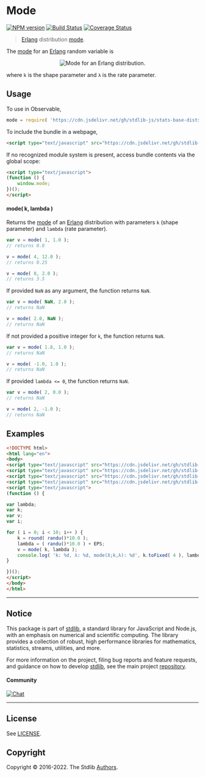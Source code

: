 <!--

@license Apache-2.0

Copyright (c) 2018 The Stdlib Authors.

Licensed under the Apache License, Version 2.0 (the "License");
you may not use this file except in compliance with the License.
You may obtain a copy of the License at

   http://www.apache.org/licenses/LICENSE-2.0

Unless required by applicable law or agreed to in writing, software
distributed under the License is distributed on an "AS IS" BASIS,
WITHOUT WARRANTIES OR CONDITIONS OF ANY KIND, either express or implied.
See the License for the specific language governing permissions and
limitations under the License.

-->

# Mode

[![NPM version][npm-image]][npm-url] [![Build Status][test-image]][test-url] [![Coverage Status][coverage-image]][coverage-url] <!-- [![dependencies][dependencies-image]][dependencies-url] -->

> [Erlang][erlang-distribution] distribution [mode][mode].

<!-- Section to include introductory text. Make sure to keep an empty line after the intro `section` element and another before the `/section` close. -->

<section class="intro">

The [mode][mode] for an [Erlang][erlang-distribution] random variable is

<!-- <equation class="equation" label="eq:erlang_mode" align="center" raw="\operatorname{mode}\left( X \right) = \frac{1}{\lambda}(k - 1)" alt="Mode for an Erlang distribution."> -->

<div class="equation" align="center" data-raw-text="\operatorname{mode}\left( X \right) = \frac{1}{\lambda}(k - 1)" data-equation="eq:erlang_mode">
    <img src="https://cdn.jsdelivr.net/gh/stdlib-js/stdlib@51534079fef45e990850102147e8945fb023d1d0/lib/node_modules/@stdlib/stats/base/dists/erlang/mode/docs/img/equation_erlang_mode.svg" alt="Mode for an Erlang distribution.">
    <br>
</div>

<!-- </equation> -->

where `k` is the shape parameter and `λ` is the rate parameter.

</section>

<!-- /.intro -->

<!-- Package usage documentation. -->



<section class="usage">

## Usage

To use in Observable,

```javascript
mode = require( 'https://cdn.jsdelivr.net/gh/stdlib-js/stats-base-dists-erlang-mode@umd/bundle.js' )
```

To include the bundle in a webpage,

```html
<script type="text/javascript" src="https://cdn.jsdelivr.net/gh/stdlib-js/stats-base-dists-erlang-mode@umd/bundle.js"></script>
```

If no recognized module system is present, access bundle contents via the global scope:

```html
<script type="text/javascript">
(function () {
    window.mode;
})();
</script>
```

#### mode( k, lambda )

Returns the [mode][mode] of an [Erlang][erlang-distribution] distribution with parameters `k` (shape parameter) and `lambda` (rate parameter).

```javascript
var v = mode( 1, 1.0 );
// returns 0.0

v = mode( 4, 12.0 );
// returns 0.25

v = mode( 8, 2.0 );
// returns 3.5
```

If provided `NaN` as any argument, the function returns `NaN`.

```javascript
var v = mode( NaN, 2.0 );
// returns NaN

v = mode( 2.0, NaN );
// returns NaN
```

If not provided a positive integer for `k`, the function returns `NaN`.

```javascript
var v = mode( 1.8, 1.0 );
// returns NaN

v = mode( -1.0, 1.0 );
// returns NaN
```

If provided `lambda <= 0`, the function returns `NaN`.

```javascript
var v = mode( 2, 0.0 );
// returns NaN

v = mode( 2, -1.0 );
// returns NaN
```

</section>

<!-- /.usage -->

<!-- Package usage notes. Make sure to keep an empty line after the `section` element and another before the `/section` close. -->

<section class="notes">

</section>

<!-- /.notes -->

<!-- Package usage examples. -->

<section class="examples">

## Examples

<!-- eslint no-undef: "error" -->

```html
<!DOCTYPE html>
<html lang="en">
<body>
<script type="text/javascript" src="https://cdn.jsdelivr.net/gh/stdlib-js/random-base-randu@umd/bundle.js"></script>
<script type="text/javascript" src="https://cdn.jsdelivr.net/gh/stdlib-js/math-base-special-round@umd/bundle.js"></script>
<script type="text/javascript" src="https://cdn.jsdelivr.net/gh/stdlib-js/constants-float64-eps@umd/bundle.js"></script>
<script type="text/javascript" src="https://cdn.jsdelivr.net/gh/stdlib-js/stats-base-dists-erlang-mode@umd/bundle.js"></script>
<script type="text/javascript">
(function () {

var lambda;
var k;
var v;
var i;

for ( i = 0; i < 10; i++ ) {
    k = round( randu()*10.0 );
    lambda = ( randu()*10.0 ) + EPS;
    v = mode( k, lambda );
    console.log( 'k: %d, λ: %d, mode(X;k,λ): %d', k.toFixed( 4 ), lambda.toFixed( 4 ), v.toFixed( 4 ) );
}

})();
</script>
</body>
</html>
```

</section>

<!-- /.examples -->

<!-- Section to include cited references. If references are included, add a horizontal rule *before* the section. Make sure to keep an empty line after the `section` element and another before the `/section` close. -->

<section class="references">

</section>

<!-- /.references -->

<!-- Section for related `stdlib` packages. Do not manually edit this section, as it is automatically populated. -->

<section class="related">

</section>

<!-- /.related -->

<!-- Section for all links. Make sure to keep an empty line after the `section` element and another before the `/section` close. -->


<section class="main-repo" >

* * *

## Notice

This package is part of [stdlib][stdlib], a standard library for JavaScript and Node.js, with an emphasis on numerical and scientific computing. The library provides a collection of robust, high performance libraries for mathematics, statistics, streams, utilities, and more.

For more information on the project, filing bug reports and feature requests, and guidance on how to develop [stdlib][stdlib], see the main project [repository][stdlib].

#### Community

[![Chat][chat-image]][chat-url]

---

## License

See [LICENSE][stdlib-license].


## Copyright

Copyright &copy; 2016-2022. The Stdlib [Authors][stdlib-authors].

</section>

<!-- /.stdlib -->

<!-- Section for all links. Make sure to keep an empty line after the `section` element and another before the `/section` close. -->

<section class="links">

[npm-image]: http://img.shields.io/npm/v/@stdlib/stats-base-dists-erlang-mode.svg
[npm-url]: https://npmjs.org/package/@stdlib/stats-base-dists-erlang-mode

[test-image]: https://github.com/stdlib-js/stats-base-dists-erlang-mode/actions/workflows/test.yml/badge.svg?branch=main
[test-url]: https://github.com/stdlib-js/stats-base-dists-erlang-mode/actions/workflows/test.yml?query=branch:main

[coverage-image]: https://img.shields.io/codecov/c/github/stdlib-js/stats-base-dists-erlang-mode/main.svg
[coverage-url]: https://codecov.io/github/stdlib-js/stats-base-dists-erlang-mode?branch=main

<!--

[dependencies-image]: https://img.shields.io/david/stdlib-js/stats-base-dists-erlang-mode.svg
[dependencies-url]: https://david-dm.org/stdlib-js/stats-base-dists-erlang-mode/main

-->

[chat-image]: https://img.shields.io/gitter/room/stdlib-js/stdlib.svg
[chat-url]: https://gitter.im/stdlib-js/stdlib/

[stdlib]: https://github.com/stdlib-js/stdlib

[stdlib-authors]: https://github.com/stdlib-js/stdlib/graphs/contributors

[umd]: https://github.com/umdjs/umd
[es-module]: https://developer.mozilla.org/en-US/docs/Web/JavaScript/Guide/Modules

[deno-url]: https://github.com/stdlib-js/stats-base-dists-erlang-mode/tree/deno
[umd-url]: https://github.com/stdlib-js/stats-base-dists-erlang-mode/tree/umd
[esm-url]: https://github.com/stdlib-js/stats-base-dists-erlang-mode/tree/esm

[stdlib-license]: https://raw.githubusercontent.com/stdlib-js/stats-base-dists-erlang-mode/main/LICENSE

[erlang-distribution]: https://en.wikipedia.org/wiki/Erlang_distribution

[mode]: https://en.wikipedia.org/wiki/Mode_%28statistics%29

</section>

<!-- /.links -->
